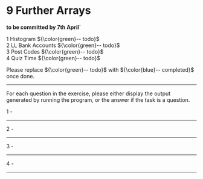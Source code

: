 # 9 Further Arrays

**to be committed by 7th April`**

1 Histogram   ${\color{green}-- todo}$\
2 LL Bank Accounts               ${\color{green}-- todo}$\
3 Post Codes   ${\color{green}-- todo}$\
4 Quiz Time  ${\color{green}-- todo}$

Please replace ${\color{green}-- todo}$ with ${\color{blue}-- completed}$ once done.

---

For each question in the exercise, please either display the output generated by running the program, or the answer if the task is a question.

1 -

---

2 -

---

3 -

---

4 -

---



